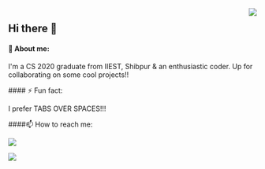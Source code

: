 <img align ="right" src ="https://static.skaip.org/img/emoticons/180x180/f6fcff/womandeveloper.gif" >

## Hi there 👋

#### 💬 About me:
   <p> I'm a CS 2020 graduate from IIEST, Shibpur & an enthusiastic coder. Up for collaborating on some cool projects!!</p>
   <p> </p>
#### ⚡ Fun fact:
<p> I prefer TABS OVER SPACES!!!</p>
<p> </p>
####📫 How to reach me: 
<p>
     <p> </p> 
<a href="https://www.linkedin.com/in/rituparna-biswas-214270177/">
    <img src="https://img.shields.io/badge/rituparna-biswas-214270177?style=flat&logo=linkedin">
  </a> 
</p>
<p>
    <a href="mailto:biswasrituparna83@gmail.com">
        <img src="https://img.shields.io/badge/rituparna-biswas-214270177?style=flat&logo=gmail"></a>
    </p>
  

  



<!--
**Ritu1698/Ritu1698** is a ✨ _special_ ✨ repository because its `README.md` (this file) appears on your GitHub profile.


Here are some ideas to get you started:

- 🔭 I’m currently working on ...
- 🌱 I’m currently learning ...
- 👯 I’m looking to collaborate on ...
- 🤔 I’m looking for help with ...
- 💬 Ask me about ...
- 📫 How to reach me: ...
- 😄 Pronouns: ...
- ⚡ Fun fact: ...
-->

